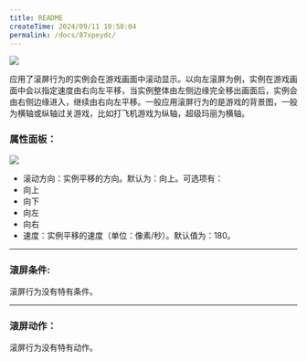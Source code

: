 ```yaml
---
title: README
createTime: 2024/09/11 10:50:04
permalink: /docs/87xpeydc/
---
```

![](564c2a66f2961.png)

应用了滚屏行为的实例会在游戏画面中滚动显示。以向左滚屏为例，实例在游戏画面中会以指定速度由右向左平移，当实例整体由左侧边缘完全移出画面后，实例会由右侧边缘进入，继续由右向左平移。一般应用滚屏行为的是游戏的背景图，一般为横轴或纵轴过关游戏，比如打飞机游戏为纵轴，超级玛丽为横轴。

### 属性面板：
![](56331047bee61.png)
- 滚动方向：实例平移的方向。默认为：向上。可选项有：
 - 向上
 - 向下
 - 向左
 - 向右
- 速度：实例平移的速度（单位：像素/秒）。默认值为：180。

------------

### 滚屏条件:
滚屏行为没有特有条件。

------------

### 滚屏动作：
滚屏行为没有特有动作。
